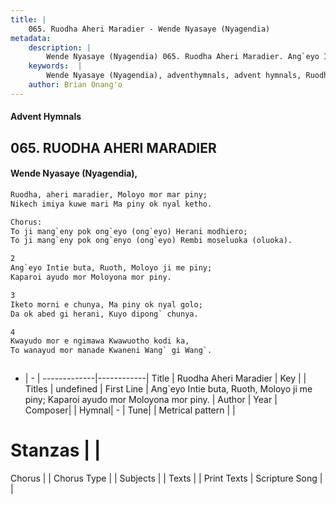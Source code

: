```yaml
---
title: |
    065. Ruodha Aheri Maradier - Wende Nyasaye (Nyagendia)
metadata:
    description: |
        Wende Nyasaye (Nyagendia) 065. Ruodha Aheri Maradier. Ang`eyo Intie buta, Ruoth, Moloyo ji me piny; Kaparoi ayudo mor Moloyona mor piny.  
    keywords:  |
        Wende Nyasaye (Nyagendia), adventhymnals, advent hymnals, Ruodha Aheri Maradier, Ang`eyo Intie buta, Ruoth, Moloyo ji me piny; Kaparoi ayudo mor Moloyona mor piny.. 
    author: Brian Onang'o
---
```


#### Advent Hymnals
## 065. RUODHA AHERI MARADIER
####  Wende Nyasaye (Nyagendia),

```txt
Ruodha, aheri maradier, Moloyo mor mar piny;
Nikech imiya kuwe mari Ma piny ok nyal ketho.

Chorus:
To ji mang`eny pok ong`eyo (ong`eyo) Herani modhiero;
To ji mang`eny pok ong`enyo (ong`eyo) Rembi moseluoka (oluoka).

2
Ang`eyo Intie buta, Ruoth, Moloyo ji me piny;
Kaparoi ayudo mor Moloyona mor piny.

3
Iketo morni e chunya, Ma piny ok nyal golo;
Da ok abed gi herani, Kuyo dipong` chunya.

4
Kwayudo mor e ngimawa Kwawuotho kodi ka,
To wanayud mor manade Kwaneni Wang` gi Wang`.



```

- |   -  |
-------------|------------|
Title | Ruodha Aheri Maradier |
Key |  |
Titles | undefined |
First Line | Ang`eyo Intie buta, Ruoth, Moloyo ji me piny; Kaparoi ayudo mor Moloyona mor piny. |
Author | 
Year | 
Composer| |
Hymnal|  - |
Tune|  |
Metrical pattern | |
# Stanzas |  |
Chorus |  |
Chorus Type |  |
Subjects | |
Texts |  |
Print Texts | 
Scripture Song |  |
    
